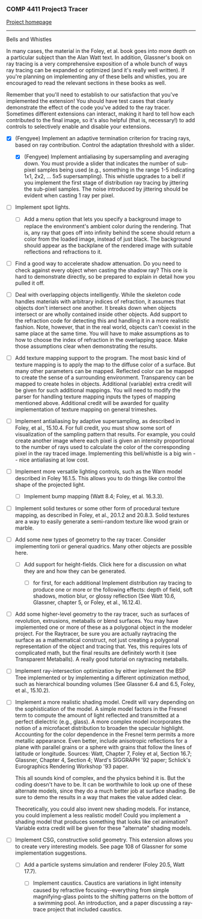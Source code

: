 ### COMP 4411 Project3 Tracer
[Project homepage](https://course.cse.ust.hk/comp4411/Password_Only/projects/trace02/index.html)
*** 
Bells and Whistles

In many cases, the material in the Foley, et al. book goes into more depth on a particular subject than the Alan Watt text. In addition, Glassner's book on ray tracing is a very comprehensive exposition of a whole bunch of ways ray tracing can be expanded or optimized (and it's really well written). If you're planning on implementing any of these bells and whistles, you are encouraged to read the relevant sections in these books as well.

Remember that you'll need to establish to our satisfaction that you've implemented the extension! You should have test cases that clearly demonstrate the effect of the code you've added to the ray tracer. Sometimes different extensions can interact, making it hard to tell how each contributed to the final image, so it's also helpful (that is, necessary!) to add controls to selectively enable and disable your extensions.

* [x]  (Fengyee) Implement an adaptive termination criterion for tracing rays, based on ray contribution. Control the adaptation threshold with a slider.

    - [x]  (Fengyee) Implement antialiasing by supersampling and averaging down.  You must provide a slider that indicates the number of sub-pixel samples being used (e.g., something in the range 1-5 indicating 1x1, 2x2, ... 5x5 supersampling). This whistle upgrades to a bell if you implement the first stage of distribution ray tracing by jittering the sub-pixel samples.  The noise introduced by jittering should be evident when casting 1 ray per pixel.

* [ ] Implement spot lights.

    - [ ] Add a menu option that lets you specify a background image to replace the environment's ambient color during the rendering.  That is, any ray that goes off into infinity behind the scene should return a color from the loaded image, instead of just black.  The background should appear as the backplane of the rendered image with suitable reflections and refractions to it.

* [ ] Find a good way to accelerate shadow attenuation.  Do you need to check against every object when casting the shadow ray?  This one is hard to demonstrate directly, so be prepared to explain in detail how you pulled it off.

* [ ] Deal with overlapping objects intelligently.  While the skeleton code handles materials with arbitrary indices of refraction, it assumes that objects don't intersect one another. It breaks down when objects intersect or are wholly contained inside other objects. Add support to the refraction code for detecting this and handling it in a more realistic fashion.  Note, however, that in the real world, objects can't coexist in the same place at the same time. You will have to make assumptions as to how to choose the index of refraction in the overlapping space.  Make those assumptions clear when demonstrating the results.
* [ ] Add texture mapping support to the program. The most basic kind of texture mapping is to apply the map to the diffuse color of a surface. But many other parameters can be mapped. Reflected color can be mapped to create the sense of a surrounding environment. Transparency can be mapped to create holes in objects. Additional (variable) extra credit will be given for such additional mappings.  You will need to modify the parser for handling texture mapping inputs the types of mapping mentioned above.  Additional credit will be awarded for quality implementation of texture mapping on general trimeshes.
* [ ] Implement antialiasing by adaptive supersampling, as described in Foley, et al., 15.10.4.  For full credit, you must show some sort of visualization of the sampling pattern that results.  For example, you could create another image where each pixel is given an intensity proportional to the number of rays used to calculate the color of the corresponding pixel in the ray traced image.  Implementing this bell/whistle is a big win -- nice antialiasing at low cost.
* [ ] Implement more versatile lighting controls, such as the Warn model described in Foley 16.1.5. This allows you to do things like control the shape of the projected light.

    - [ ] Implement bump mapping (Watt 8.4; Foley, et al. 16.3.3).

* [ ] Implement solid textures or some other form of procedural texture mapping, as described in Foley, et al., 20.1.2 and 20.8.3. Solid textures are a way to easily generate a semi-random texture like wood grain or marble.

* [ ] Add some new types of geometry to the ray tracer. Consider implementing torii or general quadrics. Many other objects are possible here.

    - [ ] Add support for height-fields. Click here for a discussion on what they are and how they can be generated.  

        + [ ] for first, for each additional
            Implement distribution ray tracing to produce one or more or the following effects: depth of field, soft shadows, motion blur, or glossy reflection (See Watt 10.6, Glassner, chapter 5, or Foley, et al., 16.12.4).

- [ ] Add some higher-level geometry to the ray tracer, such as surfaces of revolution, extrusions, metaballs or blend surfaces.  You may have implemented one or more of these as a polygonal object in the modeler project.  For the Raytracer, be sure you are actually raytracing the surface as a mathematical construct, not just creating a polygonal representation of the object and tracing that.  Yes, this requires lots of complicated math, but the final results are definitely worth it (see Transparent Metaballs).  A really good tutorial on raytracing metaballs.

- [ ] Implement ray-intersection optimization by either implement the BSP Tree implemented or by implementing a different optimization method, such as hierarchical bounding volumes (See Glassner 6.4 and 6.5, Foley, et al., 15.10.2).

- [ ] Implement a more realistic shading model. Credit will vary depending on the sophistication of the model. A simple model factors in the Fresnel term to compute the amount of light reflected and transmitted at a perfect dielectric (e.g., glass). A more complex model incorporates the notion of a microfacet distribution to broaden the specular highlight. Accounting for the color dependence in the Fresnel term permits a more metallic appearance. Even better, include anisotropic reflections for a plane with parallel grains or a sphere with grains that follow the lines of latitude or longitude. Sources: Watt, Chapter 7, Foley et al, Section 16.7; Glassner, Chapter 4, Section 4; Ward's SIGGRAPH '92 paper; Schlick's Eurographics Rendering Workshop '93 paper.

    This all sounds kind of complex, and the physics behind it is. But the coding doesn't have to be. It can be worthwhile to look up one of these alternate models, since they do a much better job at surface shading.  Be sure to demo the results in a way that makes the value added clear.

    Theoretically, you could also invent new shading models. For instance, you could implement a less realistic model! Could you implement a shading model that produces something that looks like cel animation? Variable extra credit will be given for these "alternate" shading models. 

* [ ] Implement CSG, constructive solid geometry. This extension allows you to create very interesting models. See page 108 of Glassner for some implementation suggestions.

    - [ ] Add a particle systems simulation and renderer (Foley 20.5, Watt 17.7).

        + [ ] Implement caustics.  Caustics are variations in light intensity caused by refractive focusing--everything from simple magnifying-glass points to the shifting patterns on the bottom of a swimming pool.  An introduction, and a paper discussing a ray-trace project that included caustics.